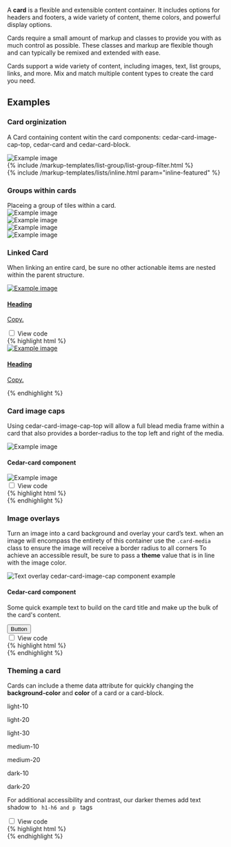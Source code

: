 <p>A <strong>card</strong> is a flexible and extensible content container. It includes options for headers and footers, a wide variety of content, theme colors, and powerful display options.</p>
<p>Cards require a small amount of markup and classes to provide you with as much control as possible. These classes and markup are flexible though and can typically be remixed and extended with ease.</p>
<p>Cards support a wide variety of content, including images, text, list groups, links, and more. Mix and match multiple content types to create the card you need.</p>
<h2>Examples</h2>

<article class="card vertical-push-lg">
    <section class="card-block card-block--top" data-theme="light-20">
        <h3 class="h4">Card orginization</h3>
    </section>
    <section class="card-block"><p>A Card containing content witin the card components: cedar-card-image-cap-top, cedar-card and cedar-card-block.</p></section>
    <section class="card-block cedar-example">
        <article class="card" data-example-id="card-organization">
            <section class="card-media-top media-frame ratio-3-4 portrait center">
                <img src="http://placehold.it/320x150" alt="Example image">
            </section>
            {% include /markup-templates/list-group/list-group-filter.html %}
            <section class="card-block text-xs-center">
            {% include /markup-templates/lists/inline.html param="inline-featured" %}
            </section>
        </article>
    </section>
    <script>
        var codeSampleString1 = '<article class="card">\n' +
        '<section class="card-media-top media-frame ratio-3-4 portrait center">\n' +
            '<img src="http://placehold.it/320x150" alt="Example image">\n' +
        '</section>\n' +
        'content out of card-block\n' +
        '<section class="card-block text-xs-center">\n' +
            'content within card-block\n' +
        '</section>\n' +
        '</article>';
    </script>
    <cedar-code-toggle
        data-target="#card-organization"
        id="checkbox-card-organization"
        targetId="card-organization"
        labelFor="checkbox-card-organization"
        codeExample="{codeSampleString1}"
    ></cedar-code-toggle>
    <script src="/riot/compiled-tags/cedar-code-toggle.js" type="riot/tag"></script>
</article>

<article class="card vertical-push-lg">
    <section class="card-block card-block--top" data-theme="light-20">
        <h3 class="h4">Groups within cards</h3>
    </section>
    <section class="card-block">Placeing a group of tiles within a card.</section>
    <section class="card-block cedar-example">
        <article class="card" data-example-id="groups-within-cards">
            <section class="card-media-top media-frame ratio-3-4 portrait center">
                <img src="http://placehold.it/320x150" alt="Example image">
            </section>
            <div class="group group-display-fixed">
                <div class="col-xs-4">
                    <section class="tile">
                        <div class="media-frame ratio-3-4 portrait center">
                            <img src="http://placehold.it/320x150" alt="Example image">
                        </div>
                    </section>
                </div>
                <div class="col-xs-4">
                    <section class="tile">
                        <div class="media-frame ratio-3-4 portrait center">
                            <img src="http://placehold.it/320x150" alt="Example image">
                        </div>
                    </section>
                </div>
                <div class="col-xs-4">
                    <section class="tile">
                        <div class="media-frame ratio-3-4 portrait center">
                            <img src="http://placehold.it/320x150" alt="Example image">
                        </div>
                    </section>
                </div>
            </div>
        </article>
    </section>
    <script>
        var codeSampleString2 = '<article class="card">\n' +
            '<section class="card-media-top"></section>\n' +
            '<div class="group group-display-fixed">\n' +
                '<div class="col-xs-4">\n' +
                    '<section class="tile"></section>\n' +
                '</div>\n' +
                '<div class="col-xs-4">\n' +
                    '<section class="tile"></section>\n' +
                '</div>\n' +
                '<div class="col-xs-4">\n' +
                    '<section class="tile"></section>\n' +
                '</div>\n' +
            '</div>\n' +
            '</article>';
    </script>
    <cedar-code-toggle
        dataTarget='#groups-within-cards'
        id='checkbox-groups-within-cards'
        targetId='groups-within-cards'
        labelFor='checkbox-groups-within-cards'
        codeExample='{codeSampleString2}'
    ></cedar-code-toggle>
    <script type="text/javascript">
        riot.mount('*');
    </script>
</article>

<article class="card vertical-push-lg">
    <section class="card-block card-block--top" data-theme="light-20">
        <h3 class="h4">Linked Card</h3>
    </section>
    <section class="card-block">
        <p>When linking an entire card, be sure no other actionable items are nested within the parent structure.</p>
    </section>
    <section class="card-block cedar-example">
        <a href="#anchored-card-example" class="card" id="anchored-card-example" data-example-id="linked-card">
            <section class="card-media-top media-frame ratio-3-4 portrait center">
                <img src="http://placehold.it/320x150" alt="Example image">
            </section>
            <section class="card-block">
                <h4>Heading</h4>
                <p>Copy.</p>
            </section>
        </a>
    </section>
    <div class="code-toggle--control checkbox toggle-show-hide text-xs-right" data-theme="light-20">
        <input
            type="checkbox"
            value=""
            id="checkbox-linked-card"
            data-toggle="collapse"
            data-target="#linked-card"
        >
        <label for="checkbox-linked-card">View code</label>
    </div>
    <div class="collapse code-toggle--document" id="linked-card" data-theme="light-20">
    {% highlight html %}
    <a href="#anchored-card-example" class="card">
        <section class="card-media-top media-frame ratio-3-4 portrait center">
            <img src="http://placehold.it/320x150" alt="Example image">
        </section>
        <section class="card-block">
            <h4>Heading</h4>
            <p>Copy.</p>
        </section>
    </a>
    {% endhighlight %}
    </div>
</article>

<article class="card vertical-push-lg">
    <section class="card-block card-block--top" data-theme="light-20">
        <h3 class="h4">Card image caps</h3>
    </section>
    <section class="card-block">
        <p>Using cedar-card-image-cap-top will allow a full blead media frame within a card that also provides a border-radius to the top left and right of the media.</p>
    </section>
    <section class="card-block cedar-example">
        <article class="card" data-example-id="card-image-caps">
            <img class="card-media-top img-responsive" src="http://placehold.it/320x150" alt="Example image">
            <section class="card-block">
                <h4>Cedar-card component</h4>
            </section>
            <img class="card-media-bottom img-responsive" src="http://placehold.it/320x150" alt="Example image">
        </article>
    </section>
    <div class="code-toggle--control checkbox toggle-show-hide text-xs-right" data-theme="light-20">
        <input
            type="checkbox"
            value=""
            id="checkbox-card-img-cap"
            data-toggle="collapse"
            data-target="#card-img-cap"
        >
        <label for="checkbox-card-img-cap">View code</label>
    </div>
    <div class="collapse code-toggle--document" id="card-img-cap" data-theme="light-20">
    {% highlight html %}
    <article class="card">
        <img class="card-media-top img-responsive" />
        <section class="card-block"></section>
        <img class="card-media-bottom img-responsive" />
    </article>
    {% endhighlight %}
    </div>
</article>

<article class="card vertical-push-lg">
    <section class="card-block card-block--top" data-theme="light-20"><h3 class="h4">Image overlays</h3></section>
    <section class="card-block"><p>Turn an image into a card background and overlay your card’s text. when an image will encompass the entirety of this container use the <code>.card-media</code> class to ensure the image will receive a border radius to all corners To achieve an accessible result, be sure to pass a <strong>theme</strong> value that is in line with the image color.</p>
   </section>
    <section class="card-block cedar-example">
        <article class="card" data-theme="dark-10" data-example-id="image-overlays">
            <section class="card-media media-frame ratio-3-4 portrait center">
                <img src="http://www.rei.com/content/landing-pages/lets-camp/img/mark/lead.jpg" alt="Text overlay cedar-card-image-cap component example">
            </section>
            <section class="card-block media-overlay">
                <h4>Cedar-card component</h4>
                <p>Some quick example text to build on the card title and make up the bulk of the card's content.</p>
                <button class="btn btn-primary">Button</button>
            </section>
        </article>
    </section>
    <div class="code-toggle--control checkbox toggle-show-hide text-xs-right" data-theme="light-20">
        <input
            type="checkbox"
            value=""
            id="checkbox-image-overlay"
            data-toggle="collapse"
            data-target="#image-overlay"
        >
        <label for="checkbox-image-overlay">View code</label>
    </div>
    <div class="collapse code-toggle--document" id="image-overlay" data-theme="light-20">
    {% highlight html %}
    <article class="card" data-theme="dark-10">
        <section class="card-media media-frame ratio-3-4 portrait center">
        </section>
        <section class="card-block media-overlay">
        </section>
    </article>
    {% endhighlight %}
    </div>
</article>

<article class="card vertical-push-lg">
    <section class="card-block card-block--top" data-theme="light-20"><h3 class="h4">Theming a card</h3></section>
    <section class="card-block">
        <p>Cards can include a theme data attribute for quickly changing the <strong>background-color</strong> and <strong>color</strong> of a card or a card-block.</p>
    </section>
    <section class="cedar-example">
        <div class="group group-display-fixed group-gutter-open-10" data-example-id="card-background-variants" data-theme="light-20" data-example-id="theming-a-card">
            <div class="col-xs-6 col-sm-4">
                <article class="card" data-theme='light-10'>
                    <div class="card-block">
                        <p>light-10</p>
                    </div>
                </article>
            </div>
            <div class="col-xs-6 col-sm-4">
                <article class="card" data-theme='light-20'>
                    <div class="card-block">
                        <p>light-20</p>
                    </div>
                </article>
            </div>
            <div class="col-xs-6 col-sm-4">
                <article class="card" data-theme='light-30'>
                    <div class="card-block">
                        <p>light-30</p>
                    </div>
                </article>
            </div>
            <div class="col-xs-6 col-sm-4">
                <article class="card" data-theme='medium-10'>
                    <div class="card-block">
                        <p>medium-10</p>
                    </div>
                </article>
            </div>
            <div class="col-xs-6 col-sm-4">
                <article class="card" data-theme='medium-20'>
                    <div class="card-block">
                        <p>medium-20</p>
                    </div>
                </article>
            </div>
            <div class="col-xs-6 col-sm-4">
                <article class="card" data-theme='dark-10'>
                    <div class="card-block">
                        <p>dark-10</p>
                    </div>
                </article>
            </div>
            <div class="col-xs-6 col-sm-4">
                <article class="card" data-theme='dark-20'>
                    <div class="card-block">
                        <p>dark-20</p>
                    </div>
                </article>
            </div>
        </div>
    </section>
    <section class="card-block bs-callout bs-callout-info">
        <p>For additional accessibility and contrast, our darker themes add text shadow to <code> h1-h6 and p </code> tags </p>
    </section>
    <div class="code-toggle--control checkbox toggle-show-hide text-xs-right" data-theme="light-20">
        <input
            type="checkbox"
            value=""
            id="checkbox-theming-a-card"
            data-toggle="collapse"
            data-target="#theming-a-card"
        >
        <label for="checkbox-theming-a-card">View code</label>
    </div>
    <div class="collapse code-toggle--document" id="theming-a-card" data-theme="light-20">
    {% highlight html %}
    <article class="card" data-theme='light-20'>
        <section class="card-block"></section>
    </article>
    {% endhighlight %}
    </div>
</article>
